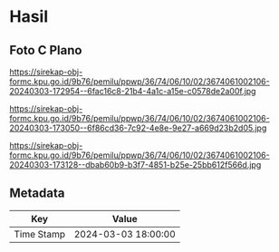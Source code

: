 # Hasil

## Foto C Plano

https://sirekap-obj-formc.kpu.go.id/9b76/pemilu/ppwp/36/74/06/10/02/3674061002106-20240303-172954--6fac16c8-21b4-4a1c-a15e-c0578de2a00f.jpg

https://sirekap-obj-formc.kpu.go.id/9b76/pemilu/ppwp/36/74/06/10/02/3674061002106-20240303-173050--6f86cd36-7c92-4e8e-9e27-a669d23b2d05.jpg

https://sirekap-obj-formc.kpu.go.id/9b76/pemilu/ppwp/36/74/06/10/02/3674061002106-20240303-173128--dbab60b9-b3f7-4851-b25e-25bb612f566d.jpg


## Metadata

| Key        | Value               |
| ---------- | ------------------- |
| Time Stamp | 2024-03-03 18:00:00 |



